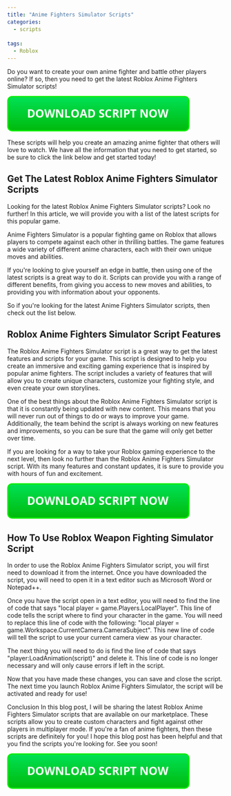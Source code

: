 ```yaml
---
title: "Anime Fighters Simulator Scripts"
categories:
  - scripts
  
tags:
  - Roblox
---
```


Do you want to create your own anime fighter and battle other players online? If so, then you need to get the latest Roblox Anime Fighters Simulator scripts!

[![script button](https://github.com/robloxpaste/robloxpaste.github.io/blob/main/script_button.png?raw=true)](https://rbxpaste.com/latest-script)


These scripts will help you create an amazing anime fighter that others will love to watch. We have all the information that you need to get started, so be sure to click the link below and get started today!

## Get The Latest Roblox Anime Fighters Simulator Scripts

Looking for the latest Roblox Anime Fighters Simulator scripts? Look no further! In this article, we will provide you with a list of the latest scripts for this popular game.

Anime Fighters Simulator is a popular fighting game on Roblox that allows players to compete against each other in thrilling battles. The game features a wide variety of different anime characters, each with their own unique moves and abilities.

If you're looking to give yourself an edge in battle, then using one of the latest scripts is a great way to do it. Scripts can provide you with a range of different benefits, from giving you access to new moves and abilities, to providing you with information about your opponents.

So if you're looking for the latest Anime Fighters Simulator scripts, then check out the list below.

## Roblox Anime Fighters Simulator Script Features
The Roblox Anime Fighters Simulator script is a great way to get the latest features and scripts for your game. This script is designed to help you create an immersive and exciting gaming experience that is inspired by popular anime fighters. The script includes a variety of features that will allow you to create unique characters, customize your fighting style, and even create your own storylines.

One of the best things about the Roblox Anime Fighters Simulator script is that it is constantly being updated with new content. This means that you will never run out of things to do or ways to improve your game. Additionally, the team behind the script is always working on new features and improvements, so you can be sure that the game will only get better over time.

If you are looking for a way to take your Roblox gaming experience to the next level, then look no further than the Roblox Anime Fighters Simulator script. With its many features and constant updates, it is sure to provide you with hours of fun and excitement.

[![script button](https://github.com/robloxpaste/robloxpaste.github.io/blob/main/script_button.png?raw=true)](https://rbxpaste.com/latest-script)

## How To Use Roblox Weapon Fighting Simulator Script

In order to use the Roblox Anime Fighters Simulator script, you will first need to download it from the internet. Once you have downloaded the script, you will need to open it in a text editor such as Microsoft Word or Notepad++.

Once you have the script open in a text editor, you will need to find the line of code that says "local player = game.Players.LocalPlayer". This line of code tells the script where to find your character in the game. You will need to replace this line of code with the following: "local player = game.Workspace.CurrentCamera.CameraSubject". This new line of code will tell the script to use your current camera view as your character.

The next thing you will need to do is find the line of code that says "player:LoadAnimation(script)" and delete it. This line of code is no longer necessary and will only cause errors if left in the script.

Now that you have made these changes, you can save and close the script. The next time you launch Roblox Anime Fighters Simulator, the script will be activated and ready for use!

Conclusion
In this blog post, I will be sharing the latest Roblox Anime Fighters Simulator scripts that are available on our marketplace. These scripts allow you to create custom characters and fight against other players in multiplayer mode. If you're a fan of anime fighters, then these scripts are definitely for you! I hope this blog post has been helpful and that you find the scripts you're looking for. See you soon!

[![script button](https://github.com/robloxpaste/robloxpaste.github.io/blob/main/script_button.png?raw=true)](https://rbxpaste.com/latest-script)